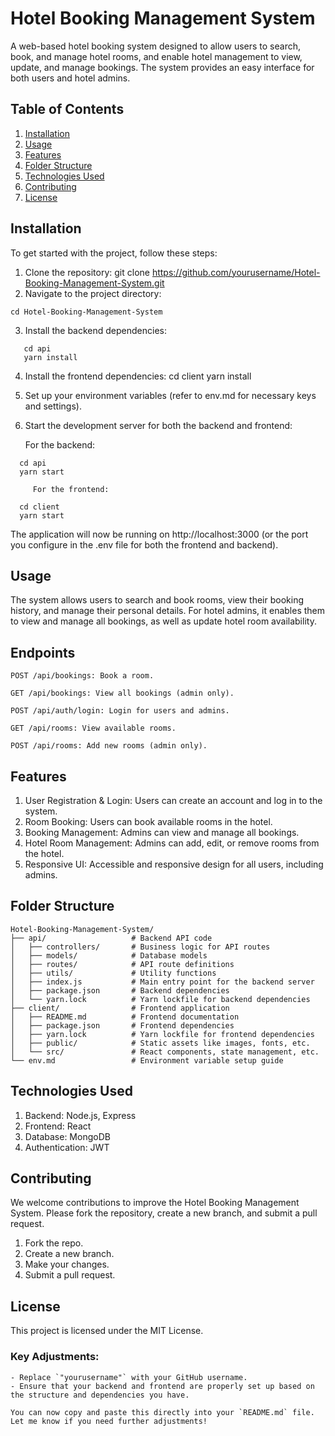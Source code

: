 # Hotel Booking Management System

A web-based hotel booking system designed to allow users to search, book, and manage hotel rooms, and enable hotel management to view, update, and manage bookings. The system provides an easy interface for both users and hotel admins.

## Table of Contents
1. [Installation](#installation)
2. [Usage](#usage)
3. [Features](#features)
4. [Folder Structure](#folder-structure)
5. [Technologies Used](#technologies-used)
6. [Contributing](#contributing)
7. [License](#license)

## Installation

To get started with the project, follow these steps:

1. Clone the repository:
   git clone https://github.com/yourusername/Hotel-Booking-Management-System.git
2. Navigate to the project directory:
```
cd Hotel-Booking-Management-System
```
3. Install the backend dependencies:
```
   cd api
   yarn install
```
4. Install the frontend dependencies:
   cd client
   yarn install
5. Set up your environment variables (refer to env.md for necessary keys and settings).
6. Start the development server for both the backend and frontend:
   
   For the backend:
```
  cd api
  yarn start
```
         For the frontend:
```
  cd client
  yarn start
```
  
The application will now be running on http://localhost:3000 (or the port you configure in the .env file for both the frontend and backend).

## Usage

The system allows users to search and book rooms, view their booking history, and manage their personal details. For hotel admins, it enables them to view and manage all bookings, as well as update hotel room availability.

## Endpoints
```
POST /api/bookings: Book a room.

GET /api/bookings: View all bookings (admin only).

POST /api/auth/login: Login for users and admins.

GET /api/rooms: View available rooms.

POST /api/rooms: Add new rooms (admin only).
```

## Features

1. User Registration & Login: Users can create an account and log in to the system.
2. Room Booking: Users can book available rooms in the hotel.
3. Booking Management: Admins can view and manage all bookings.
4. Hotel Room Management: Admins can add, edit, or remove rooms from the hotel.
5. Responsive UI: Accessible and responsive design for all users, including admins.

## Folder Structure
```
Hotel-Booking-Management-System/
├── api/                   # Backend API code
│   ├── controllers/       # Business logic for API routes
│   ├── models/            # Database models
│   ├── routes/            # API route definitions
│   ├── utils/             # Utility functions
│   ├── index.js           # Main entry point for the backend server
│   ├── package.json       # Backend dependencies
│   └── yarn.lock          # Yarn lockfile for backend dependencies
├── client/                # Frontend application
│   ├── README.md          # Frontend documentation
│   ├── package.json       # Frontend dependencies
│   ├── yarn.lock          # Yarn lockfile for frontend dependencies
│   ├── public/            # Static assets like images, fonts, etc.
│   └── src/               # React components, state management, etc.
└── env.md                 # Environment variable setup guide
```
## Technologies Used

1. Backend: Node.js, Express
2. Frontend: React
3. Database: MongoDB 
4. Authentication: JWT

## Contributing

We welcome contributions to improve the Hotel Booking Management System. Please fork the repository, create a new branch, and submit a pull request.

1. Fork the repo.
2. Create a new branch.
3. Make your changes.
4. Submit a pull request.

## License
This project is licensed under the MIT License.

### Key Adjustments:
```
- Replace `"yourusername"` with your GitHub username.
- Ensure that your backend and frontend are properly set up based on the structure and dependencies you have.

You can now copy and paste this directly into your `README.md` file. Let me know if you need further adjustments!
```

